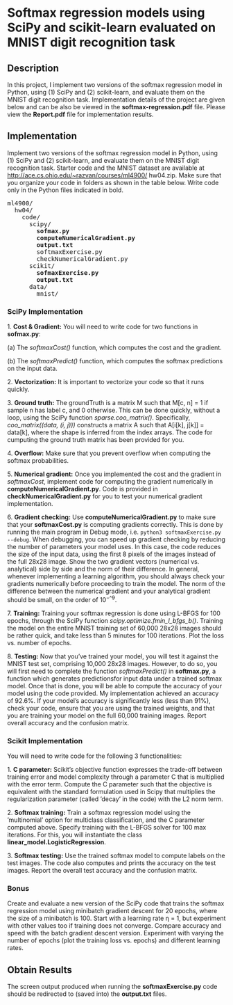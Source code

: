 # Softmax regression models using SciPy and scikit-learn evaluated on MNIST digit recognition task

## Description

In this project, I implement two versions of the softmax regression model in Python, using (1) SciPy and (2)
scikit-learn, and evaluate them on the MNIST digit recognition task. Implementation details of the project are given below and can be also be viewed in the **softmax-regression.pdf** file. Please view the **Report.pdf** file for implementation results.

## Implementation
Implement two versions of the softmax regression model in Python, using (1) SciPy and (2)
scikit-learn, and evaluate them on the MNIST digit recognition task. Starter code and
the MNIST dataset are available at http://ace.cs.ohio.edu/~razvan/courses/ml4900/
hw04.zip. Make sure that you organize your code in folders as shown in the table below.
Write code only in the Python files indicated in bold.
<pre>
ml4900/
  hw04/
    code/
      scipy/
        <b>sofmax.py
        computeNumericalGradient.py
        output.txt</b>
        softmaxExercise.py
        checkNumericalGradient.py
      scikit/
        <b>sofmaxExercise.py
        output.txt</b>
      data/
        mnist/
</pre>      

### SciPy Implementation

1\. **Cost & Gradient:** You will need to write code for two functions in **sofmax.py**:

(a) The *softmaxCost()* function, which computes the cost and the gradient.

(b) The *softmaxPredict()* function, which computes the softmax predictions on the
input data.

2\. **Vectorization:** It is important to vectorize your code so that it runs quickly.

3\. **Ground truth:** The groundTruth is a matrix M such that M[c, n] = 1 if sample n
has label c, and 0 otherwise. This can be done quickly, without a loop, using the SciPy
function *sparse.coo_matrix()*. Specifically, *coo_matrix((data, (i, j)))* constructs a
matrix A such that A[i[k], j[k]] = data[k], where the shape is inferred from the index
arrays. The code for cumputing the ground truth matrix has been provided for you.

4\. **Overflow:** Make sure that you prevent overflow when computing the softmax probabilities.

5\. **Numerical gradient:** Once you implemented the cost and the gradient in *softmaxCost*,
implement code for computing the gradient numerically in **computeNumericalGradient.py**. 
Code is provided in **checkNumericalGradient.py** for you to test your numerical gradient implementation.

6\. **Gradient checking:** Use **computeNumericalGradient.py** to make sure that your **softmaxCost.py** 
is computing gradients correctly. This is done by running the main program in Debug mode, 
i.e. `python3 softmaxExercise.py --debug`. When debugging, you can speed up gradient checking by reducing 
the number of parameters your model uses. In this case, the code reduces the size of the input data, using 
the first 8 pixels of the images instead of the full 28x28 image. Show the two gradient vectors (numerical
vs. analytical) side by side and the norm of their difference. In general, whenever implementing a learning 
algorithm, you should always check your gradients numerically before proceeding to train the model. 
The norm of the difference between the numerical gradient and your analytical gradient should be small, 
on the order of 10<sup>−^9</sup>.

7\. **Training:** Training your softmax regression is done using L-BFGS for 100 epochs,
through the SciPy function *scipy.optimize.fmin_l_bfgs_b()*. Training the model on the
entire MNIST training set of 60,000 28x28 images should be rather quick, and take
less than 5 minutes for 100 iterations. Plot the loss vs. number of epochs.

8\. **Testing:** Now that you’ve trained your model, you will test it against the MNIST test set, 
comprising 10,000 28x28 images. However, to do so, you will first need to complete the function
*softmaxPredict()* in **softmax.py**, a function which generates predictionsfor input data under 
a trained softmax model. Once that is done, you will be able to compute the accuracy of your model 
using the code provided. My implementation achieved an accuracy of 92.6%. If your model’s accuracy 
is significantly less (less than 91%), check your code, ensure that you are using the trained weights, 
and that you are training your model on the full 60,000 training images. Report overall accuracy and
the confusion matrix.

### Scikit Implementation

You will need to write code for the following 3 functionalities:

1\. **C parameter:** Scikit’s objective function expresses the trade-off between training error and model 
complexity through a parameter C that is multiplied with the error term. Compute the C parameter such that 
the objective is equivalent with the standard formulation used in Scipy that multiplies the regularization 
parameter (called ’decay’ in the code) with the L2 norm term.

2\. **Softmax training:** Train a softmax regression model using the ’multinomial’ option for multiclass 
classification, and the C parameter computed above. Specify training with the L-BFGS solver for 100 max 
iterations. For this, you will instantiate the class **linear_model.LogisticRegression**.

3\. **Softmax testing:** Use the trained softmax model to compute labels on the test images. The code also 
computes and prints the accuracy on the test images. Report the overall test accuracy and the confusion matrix.

### Bonus

Create and evaluate a new version of the SciPy code that trains the softmax regression
model using minibatch gradient descent for 20 epochs, where the size of a minibatch is 100.
Start with a learning rate η = 1, but experiment with other values too if training does not
converge. Compare accuracy and speed with the batch gradient descent version. Experiment
with varying the number of epochs (plot the training loss vs. epochs) and different learning
rates.

## Obtain Results

The screen output produced when running the **softmaxExercise.py** code should be redirected to 
(saved into) the **output.txt** files.

